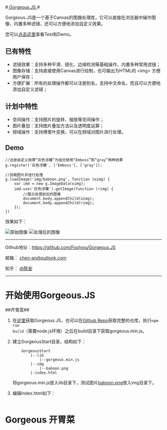 #[ Gorgeous.JS ](https://github.com/Foolyou/Gorgeous.JS)#

Gorgeous.JS是一个基于Canvas的图像处理库，它可以直接在浏览器中操作图像，内置多种滤镜，还可以方便地添加自定义效果。

您可以[点击这里](http://gorgeous.herokuapp.com/)查看Test和Demo。

## 已有特性 ##

 * 滤镜效果：支持多种平滑、锐化、边缘检测等基础操作，内置多种常用滤镜；
 * 图像存储：支持直接使用Canvas进行绘制，也可输出为HTML的 &lt;img&gt; 方便用户保存；
 * 方便扩展：所有的处理操作都可以注册别名，支持中文命名，而且可以方便地添加自定义滤镜；

## 计划中特性 ##

 * 空间操作：支持图片的旋转、缩放等空间操作；
 * 图片叠加：支持图片叠加方法以及透明度运算；
 * 频域操作：支持傅里叶变换，可以在频域对图片进行处理。

## Demo ##

```
//注册自定义效果“灰色浮雕”为组合使用“Emboss”和“gray”两种效果
g.register('灰色浮雕', ['Emboss'], ['gray']);

//加载图片并进行处理
g.loadImage('img/baboon.png', function (oimg) {
    var imd = new g.ImageData(oimg);
    imd.use('灰色浮雕').getImage(function (rimg) {
        //展示处理前后的图像
        document.body.appendChild(oimg);
        document.body.appendChild(rimg);
    });
})
```
效果如下：

![原始图像][1] ![处理后的图像][2]

----------

Github地址：https://github.com/Foolyou/Gorgeous.JS

邮箱： chen-an@outlook.com

知乎： [@陈安][zhihu]

----------


  [1]: http://foolyou.github.io/Gorgeous.JS/images/README/o.png
  [2]: http://foolyou.github.io/Gorgeous.JS/images/README/r.png
  [zhihu]: http://www.zhihu.com/people/foolyou

# 开始使用Gorgeous.JS #

##开胃菜##

 1. 在[这里][3]获取Gorgeous.JS，也可以在[Github Repo][4]获取完整的仓库，执行<code>npm run build</code>（需要node.js环境）之后在build目录下获取gorgeous.min.js。
 2. 建立GorgeousStart目录，结构如下：
    
    ```
        GorgeousStart
            |--lib
                |--gorgeous.min.js
            |--img
                |--baboon.png
            |-index.html
    ```
    将gorgeous.min.js放入lib目录下，测试图片[baboon.png][5]放入img目录下。
 3. 编辑index.html如下：
    
    ```
<!DOCTYPE html>
<html>
	<head>
		<title>Gorgeous Start</title>
		<meta charset="utf-8" />
	</head>
	<body>
		<h1>Gorgeous 开胃菜</h1>
		<script src="lib/gorgeous.min.js"></script>
		<script>
            //记得先将gorgeous命名空间简记为g，方便后续使用
			var g = gorgeous;
			var src = 'img/baboon.png';
			
			//载入大猩猩图片并使用它创建g.ImageData对象
			g.ImageData(src, function (imd) {
				//将图像灰度化并显示出来
				imd.use('gray').getImage(function (img) {
					document.body.appendChild(img);
				});
				//对灰度化后的图片进行直方图均衡化提高对比度
				imd.use('equalize').getImage(function (img) {
					document.body.appendChild(img);
				});
			});			
		</script>
	</body>
</html>
    ```

打开index.html网页，可以看到如下两幅图：

![灰度化][6] ![直方图均衡化][7]

[3]: https://raw.githubusercontent.com/Foolyou/Gorgeous.JS/master/build/gorgeous.min.js
[4]: https://github.com/Foolyou/Gorgeous.JS
[5]: https://github.com/Foolyou/Gorgeous.JS/blob/master/test/img/baboon.png
[6]: http://foolyou.github.io/Gorgeous.JS/images/README/startg.png
[7]: http://foolyou.github.io/Gorgeous.JS/images/README/starth.png

## 创建g.ImageData对象 ##

在上面的代码中，我们使用图片源地址来初始化g.ImageData对象。实际上在Gorgeous里，一共有六种方式可以创建g.ImageData对象：

 1. 使用图片源地址
 
    g.ImageData({string}, {function ({g.ImageData})})
    
    如上，向g.ImageData()传入两个参数，一个字符串src存储着图片源地址，以及一个回调函数callback，callback接受一个指向创建好的g.ImageData对象的参数imd。当图片加载成功，g.ImageData初始化完毕时，callback就会被调用。
    
    Example:
    ```
    g.ImageData('img/baboon.png', function (imd) {
        //Do someting with imd.
    });
    ```
    
 2. 使用加载好的&lt;img&gt;
 
    g.ImageData({Image})
    
    向构造函数传入一个Image对象，函数将返回一个指向创建好的g.ImageData对象的引用。
    
    Example:
    ```
    //获取Image对象img的代码
    //...
    var imd = g.ImageData(img);
    //Do something with imd
    ```
    Gorgeous提供了函数g.loadImage({string}, {function ({Image})})方便图片的动态加载。
    Example:
    ```
    g.loadImage('baboon.png', function (img) {
        var imd = g.ImageData(img);
        //Do something with img and imd.
    });
    ```
    
 3. 使用HTMLCanvasElement对象
 
    g.ImageData({HTMLCanvasElement})
    
    Gorgeous提供了g.makeCanvasContext(width, height)函数来创建Canvas，这个函数会返回一个CanvasRenderingContext2D对象ctx,你可以用ctx.canvas来获取HTMLCanvasElement。
    
    Example:
    ```
    //获取Canvas对象canvas的代码
    //...
    var imd = g.ImageData(canvas);
    //Do something with imd
    ```
 4. 使用CanvasRenderingContext2D对象
 
   g.ImageData({CanvasRenderingContext2D})
   
 5. 使用由Canvas获取的原生ImageData对象
 
   g.ImageData({ImageData})
   
 6. 使用已有的g.ImageData对象（相当于整体拷贝）
 
   g.ImageData({g.ImageData})

以上方式都会返回一个创建好的g.ImageData对象，你可以自由选择是否使用new运算符。实际上使用new来创建新对象会减少一次函数调用，但是一般来说这并不会带来多少性能提升，所以不必在意。

## 使用滤镜效果 ##

创建好g.ImageData对象之后，就可以使用use()方法对图像进行操作了。
g.ImageData.prototype.use({string}, ...)

use()方法接受一个字符串参数作为要使用的滤镜效果名称， 并将剩余参数传递给该滤镜。处理结束后该方法将返回原对象方便进行链式调用。
例如， <code>imd.use('mosaic', 10, 10);</code>将调用'mosaic'滤镜， 为图像打上10x10的马赛克。 

滤镜名称将会被转为小写， 首尾空格都会被去掉， 同时字符间空格都会被缩减为一个， 例如'gaussian blur'与' Gaussian &nbsp;&nbsp;Blur '是等价的， 你可以放心使用。 

use()方法还可以接受一系列的数组， 数组中第一项是滤镜名称， 后面的项是相应的参数。 <code>imd.use(['gaussian blur', 5], ['gray'])</code>会先对图片进行高斯模糊， 
然后对它进行灰度化。


## 注册新的滤镜效果 ##

g.register()函数支持添加自定义滤镜效果、 为滤镜添加别名以及滤镜组合功能。

 1. 自定义滤镜
    
    1. 添加掩模
      
      g.register({string}, {Array}, {number}, {number}, {number}, {number})
   
      第一个参数是滤镜名称， 第二个参数是掩模矩阵（你需要将之向量化） ，第三、四个参数分别为width和height， 代表掩模的宽高； 
      第四个参数factor表示矩阵乘的因子（默认为1）， 第五个参数bias是对卷积结果的偏置（默认为0）。
      
      例如
      
      ```
      g.register('平均值滤波', [
        1, 1, 1,
        1, 1, 1,
        1, 1, 1
      ], 3, 3, 1/9);
      ```
      将建立一个均值滤波器。
    
    2. 添加处理函数
    
       g.register({string}, {function (...)})
   
       同样， 第一个参数是滤镜名称， 而第二个参数是一个用来处理图像的函数， 当使用imd.use()方法调用这个滤镜时， Gorgeous会以imd为this调用这个函数，
       并把其他参数一并传给函数。具体的处理函数写法请参考开发者手册。
 
 2. 别名
    
    g.register({string}, {string})
    
    这会将第一个参数定义的滤镜绑定到以第二个参数为名的滤镜上。如<code>g.register('马赛克', 'mosaic')</code>将会使滤镜'马赛克'成为'mosaic'的别名。
 
 3. 滤镜组合
 
    g.register({string}, [{string}, ...], [{string}, ...], ...)
    
    即使现有的滤镜可以满足你的需求， 每次都要使用一串use()来调用它们仍显得很麻烦。 这时你就可以使用上面的形式来将一系列滤镜操作统一为一个滤镜。
    例如：<code>g.register('灰色马赛克浮雕', ['gray'], ['mosaic', 8, 8], ['emboss'])</code>。


Tips：

 1. 自定义滤镜时最好使用如下命名格式 '命名空间.滤镜名称'， 以防止意外覆盖Gorgeous自带滤镜。
    
 2. g.register()以及g.ImageData.prototype.use()未来会添加直接在字符串中提供参数的功能， 可能会用到$#^等特殊字符， 因此在滤镜命名时请不要使用这些符号。

## 滤镜列表 ##

 1. 平滑

    名称    |   参数   |   效果
    ----   |-----    |----
    blur   |  无      | 使图片模糊（尚不完善）
    Gaussian blur   | radius, repeat | 使用box blur逼近高斯模糊,radius控制高斯分布的模糊半径（默认为5）； repeat值默认为5， 此值越大越接近高斯模糊效果。
    Mean   | 无 | 均值滤波（尚不完善） 
    Median | radius | 根据参数指定掩模半径进行中值滤波（去噪）， radius默认为5
    Horizontal motion blur | radius | radius控制水平方向运动模糊程度， 默认为5
    Vertical motion blur | radius | radius控制垂直方向运动模糊程度， 默认为5

 2. 锐化

    名称    |   参数   |   效果
    ----   |-----    |----
    sharpen   |  无      | 增强边缘
    Excessive sharpen | 无 | 突出边缘

 3. 变形

    名称    |   参数   |   效果
    ----   |-----    |----
    mosaic   |  width, height      | 马赛克效果， 参数用来控制马赛克格子大小
    emboss | 无 | 浮雕效果